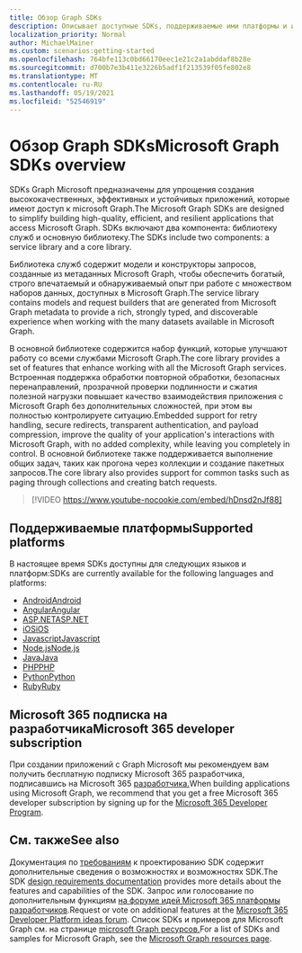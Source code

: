 ```yaml
---
title: Обзор Graph SDKs
description: Описывает доступные SDKs, поддерживаемые ими платформы и их значение для разработчиков.
localization_priority: Normal
author: MichaelMainer
ms.custom: scenarios:getting-started
ms.openlocfilehash: 764bfe113c0bd66170eec1e21c2a1abddaf8b28e
ms.sourcegitcommit: d700b7e3b411e3226b5adf1f213539f05fe802e8
ms.translationtype: MT
ms.contentlocale: ru-RU
ms.lasthandoff: 05/19/2021
ms.locfileid: "52546919"
---
```

# <a name="microsoft-graph-sdks-overview"></a><span data-ttu-id="f6c0a-103">Обзор Graph SDKs</span><span class="sxs-lookup"><span data-stu-id="f6c0a-103">Microsoft Graph SDKs overview</span></span>

<span data-ttu-id="f6c0a-104">SDKs Graph Microsoft предназначены для упрощения создания высококачественных, эффективных и устойчивых приложений, которые имеют доступ к microsoft Graph.</span><span class="sxs-lookup"><span data-stu-id="f6c0a-104">The Microsoft Graph SDKs are designed to simplify building high-quality, efficient, and resilient applications that access Microsoft Graph.</span></span> <span data-ttu-id="f6c0a-105">SDKs включают два компонента: библиотеку служб и основную библиотеку.</span><span class="sxs-lookup"><span data-stu-id="f6c0a-105">The SDKs include two components: a service library and a core library.</span></span>

<span data-ttu-id="f6c0a-106">Библиотека служб содержит модели и конструкторы запросов, созданные из метаданных Microsoft Graph, чтобы обеспечить богатый, строго впечатаемый и обнаруживаемый опыт при работе с множеством наборов данных, доступных в Microsoft Graph.</span><span class="sxs-lookup"><span data-stu-id="f6c0a-106">The service library contains models and request builders that are generated from Microsoft Graph metadata to provide a rich, strongly typed, and discoverable experience when working with the many datasets available in Microsoft Graph.</span></span>

<span data-ttu-id="f6c0a-107">В основной библиотеке содержится набор функций, которые улучшают работу со всеми службами Microsoft Graph.</span><span class="sxs-lookup"><span data-stu-id="f6c0a-107">The core library provides a set of features that enhance working with all the Microsoft Graph services.</span></span> <span data-ttu-id="f6c0a-108">Встроенная поддержка обработки повторной обработки, безопасных перенаправлений, прозрачной проверки подлинности и сжатия полезной нагрузки повышает качество взаимодействия приложения с Microsoft Graph без дополнительных сложностей, при этом вы полностью контролируете ситуацию.</span><span class="sxs-lookup"><span data-stu-id="f6c0a-108">Embedded support for retry handling, secure redirects, transparent authentication, and payload compression, improve the quality of your application's interactions with Microsoft Graph, with no added complexity, while leaving you completely in control.</span></span> <span data-ttu-id="f6c0a-109">В основной библиотеке также поддерживается выполнение общих задач, таких как прогона через коллекции и создание пакетных запросов.</span><span class="sxs-lookup"><span data-stu-id="f6c0a-109">The core library also provides support for common tasks such as paging through collections and creating batch requests.</span></span>

> [!VIDEO https://www.youtube-nocookie.com/embed/hDnsd2nJf88]


## <a name="supported-platforms"></a><span data-ttu-id="f6c0a-110">Поддерживаемые платформы</span><span class="sxs-lookup"><span data-stu-id="f6c0a-110">Supported platforms</span></span>

<span data-ttu-id="f6c0a-111">В настоящее время SDKs доступны для следующих языков и платформ:</span><span class="sxs-lookup"><span data-stu-id="f6c0a-111">SDKs are currently available for the following languages and platforms:</span></span>

- [<span data-ttu-id="f6c0a-112">Android</span><span class="sxs-lookup"><span data-stu-id="f6c0a-112">Android</span></span>](https://developer.microsoft.com/en-us/graph/get-started/android)
- [<span data-ttu-id="f6c0a-113">Angular</span><span class="sxs-lookup"><span data-stu-id="f6c0a-113">Angular</span></span>](https://developer.microsoft.com/en-us/graph/get-started/angular)
- [<span data-ttu-id="f6c0a-114">ASP.NET</span><span class="sxs-lookup"><span data-stu-id="f6c0a-114">ASP.NET</span></span>](https://developer.microsoft.com/en-us/graph/get-started/asp.net)
- [<span data-ttu-id="f6c0a-115">iOS</span><span class="sxs-lookup"><span data-stu-id="f6c0a-115">iOS</span></span>](https://developer.microsoft.com/en-us/graph/get-started/ios)
- [<span data-ttu-id="f6c0a-116">Javascript</span><span class="sxs-lookup"><span data-stu-id="f6c0a-116">Javascript</span></span>](https://developer.microsoft.com/en-us/graph/get-started/javascript)
- [<span data-ttu-id="f6c0a-117">Node.js</span><span class="sxs-lookup"><span data-stu-id="f6c0a-117">Node.js</span></span>](https://developer.microsoft.com/en-us/graph/get-started/node.js)
- [<span data-ttu-id="f6c0a-118">Java</span><span class="sxs-lookup"><span data-stu-id="f6c0a-118">Java</span></span>](https://developer.microsoft.com/en-us/graph/get-started/java)
- [<span data-ttu-id="f6c0a-119">PHP</span><span class="sxs-lookup"><span data-stu-id="f6c0a-119">PHP</span></span>](https://developer.microsoft.com/en-us/graph/get-started/php)
- [<span data-ttu-id="f6c0a-120">Python</span><span class="sxs-lookup"><span data-stu-id="f6c0a-120">Python</span></span>](https://developer.microsoft.com/en-us/graph/get-started/python)
- [<span data-ttu-id="f6c0a-121">Ruby</span><span class="sxs-lookup"><span data-stu-id="f6c0a-121">Ruby</span></span>](https://developer.microsoft.com/en-us/graph/get-started/ruby)

## <a name="microsoft-365-developer-subscription"></a><span data-ttu-id="f6c0a-122">Microsoft 365 подписка на разработчика</span><span class="sxs-lookup"><span data-stu-id="f6c0a-122">Microsoft 365 developer subscription</span></span>

<span data-ttu-id="f6c0a-123">При создании приложений с Graph Microsoft мы рекомендуем вам получить бесплатную подписку Microsoft 365 разработчика, подписавшись на Microsoft 365 [разработчика.](https://developer.microsoft.com/microsoft-365/dev-program)</span><span class="sxs-lookup"><span data-stu-id="f6c0a-123">When building applications using Microsoft Graph, we recommend that you get a free Microsoft 365 developer subscription by signing up for the [Microsoft 365 Developer Program](https://developer.microsoft.com/microsoft-365/dev-program).</span></span>

## <a name="see-also"></a><span data-ttu-id="f6c0a-124">См. также</span><span class="sxs-lookup"><span data-stu-id="f6c0a-124">See also</span></span>

<span data-ttu-id="f6c0a-125">Документация по [требованиям](https://github.com/microsoftgraph/msgraph-sdk-design) к проектированию SDK содержит дополнительные сведения о возможностях и возможностях SDK.</span><span class="sxs-lookup"><span data-stu-id="f6c0a-125">The SDK [design requirements documentation](https://github.com/microsoftgraph/msgraph-sdk-design) provides more details about the features and capabilities of the SDK.</span></span> <span data-ttu-id="f6c0a-126">Запрос или голосование по дополнительным функциям [на форуме идей Microsoft 365 платформы разработчиков](https://techcommunity.microsoft.com/t5/microsoft-365-developer-platform/idb-p/Microsoft365DeveloperPlatform/label-name/Microsoft%20Graph).</span><span class="sxs-lookup"><span data-stu-id="f6c0a-126">Request or vote on additional features at the [Microsoft 365 Developer Platform ideas forum](https://techcommunity.microsoft.com/t5/microsoft-365-developer-platform/idb-p/Microsoft365DeveloperPlatform/label-name/Microsoft%20Graph).</span></span> <span data-ttu-id="f6c0a-127">Список SDKs и примеров для Microsoft Graph см. на странице [microsoft Graph ресурсов.](https://developer.microsoft.com/en-us/graph/gallery/?filterBy=Samples,SDKs)</span><span class="sxs-lookup"><span data-stu-id="f6c0a-127">For a list of SDKs and samples for Microsoft Graph, see the [Microsoft Graph resources page](https://developer.microsoft.com/en-us/graph/gallery/?filterBy=Samples,SDKs).</span></span>
